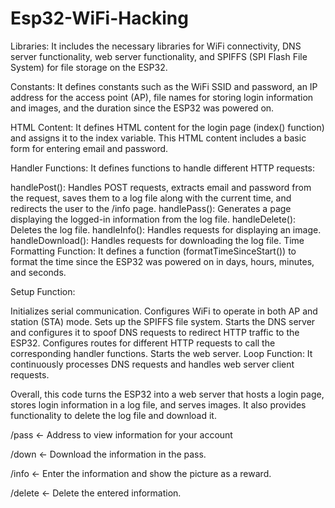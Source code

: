 # Esp32-WiFi-Hacking

Libraries: It includes the necessary libraries for WiFi connectivity, DNS server functionality, web server functionality, and SPIFFS (SPI Flash File System) for file storage on the ESP32.

Constants: It defines constants such as the WiFi SSID and password, an IP address for the access point (AP), file names for storing login information and images, and the duration since the ESP32 was powered on.

HTML Content: It defines HTML content for the login page (index() function) and assigns it to the index variable. This HTML content includes a basic form for entering email and password.

Handler Functions: It defines functions to handle different HTTP requests:

handlePost(): Handles POST requests, extracts email and password from the request, saves them to a log file along with the current time, and redirects the user to the /info page.
handlePass(): Generates a page displaying the logged-in information from the log file.
handleDelete(): Deletes the log file.
handleInfo(): Handles requests for displaying an image.
handleDownload(): Handles requests for downloading the log file.
Time Formatting Function: It defines a function (formatTimeSinceStart()) to format the time since the ESP32 was powered on in days, hours, minutes, and seconds.

Setup Function:

Initializes serial communication.
Configures WiFi to operate in both AP and station (STA) mode.
Sets up the SPIFFS file system.
Starts the DNS server and configures it to spoof DNS requests to redirect HTTP traffic to the ESP32.
Configures routes for different HTTP requests to call the corresponding handler functions.
Starts the web server.
Loop Function: It continuously processes DNS requests and handles web server client requests.

Overall, this code turns the ESP32 into a web server that hosts a login page, stores login information in a log file, and serves images. It also provides functionality to delete the log file and download it.

/pass <- Address to view information for your account

/down <- Download the information in the pass.

/info <- Enter the information and show the picture as a reward.

/delete <- Delete the entered information.

